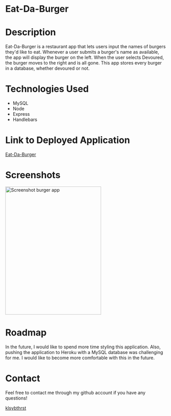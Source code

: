 # Eat-Da-Burger

# Description
<p> Eat-Da-Burger is a restaurant app that lets users input the names of burgers they'd like to eat. Whenever a user submits a burger's name as available, the app will display the burger on the left. When the user selects Devoured, the burger moves to the right and is all gone. This app stores every burger in a database, whether devoured or not.</p>

# Technologies Used

<ul>
  <li>MySQL</li>
  <li>Node</li>
  <li>Express</li>
  <li>Handlebars</li>
</ul>

# Link to Deployed Application

<a href="https://still-shelf-73899.herokuapp.com/">Eat-Da-Burger</a>

# Screenshots

<img src="https://user-images.githubusercontent.com/70531552/99008133-94716d80-2513-11eb-9b61-2c8eb9ec89f1.png" alt="Screenshot burger app" width="300" height="400">

# Roadmap
<p>In the future, I would like to spend more time styling this application. Also, pushing the application to Heroku with a MySQL database was challenging for me. I would like to become more comfortable with this in the future. 

# Contact

<p>Feel free to contact me through my github account if you have any questions!<p/>
<a href="https://github.com/klsybthrst">klsybthrst</a>
  
